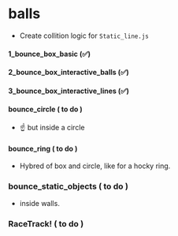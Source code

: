 
# balls

- Create collition logic for `Static_line.js`

#### 1_bounce_box_basic (✅)
#### 2_bounce_box_interactive_balls (✅)
#### 3_bounce_box_interactive_lines (✅)

#### bounce_circle ( to do )
- ☝️ but inside a circle

#### bounce_ring ( to do )
- Hybred of box and circle, like for a hocky ring.

### bounce_static_objects ( to do )
- inside walls.

### RaceTrack! ( to do )
